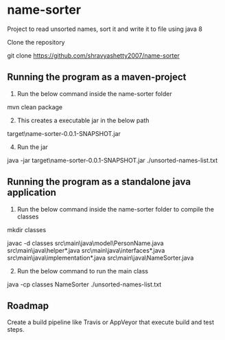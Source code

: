 # name-sorter
Project to read unsorted names, sort it and write it to file using java 8

Clone the repository

git clone https://github.com/shravyashetty2007/name-sorter

## Running the program as a maven-project

1. Run the below command inside the name-sorter folder

mvn clean package

2. This creates a executable jar in the below path 

target\name-sorter-0.0.1-SNAPSHOT.jar

4. Run the jar 

java -jar target\name-sorter-0.0.1-SNAPSHOT.jar ./unsorted-names-list.txt

## Running the program as a standalone java application 

1. Run the below command inside the name-sorter folder to compile the classes

mkdir classes

javac -d classes src\main\java\model\PersonName.java src\main\java\helper\*.java src\main\java\interfaces\*.java src\main\java\implementation\*.java  src\main\java\NameSorter.java

2. Run the below command to run the main class

java -cp classes NameSorter ./unsorted-names-list.txt


## Roadmap

Create a build pipeline like Travis or AppVeyor that execute build and test steps.
